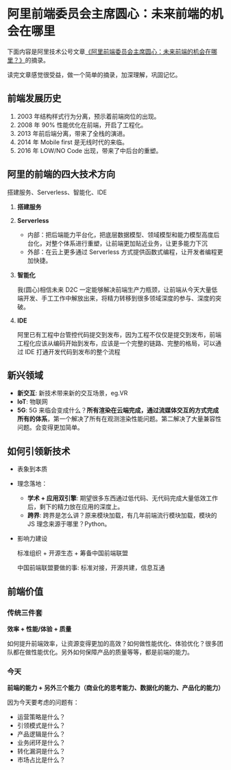 # 阿里前端委员会主席圆心：未来前端的机会在哪里

下面内容是阿里技术公号文章[《阿里前端委员会主席圆心：未来前端的机会在哪里？》](https://mp.weixin.qq.com/s/8at9sidaa2H1XNqRyuqPkw)的摘录。

读完文章感觉很受益，做一个简单的摘录，加深理解，巩固记忆。

## 前端发展历史
1. 2003 年结构样式行为分离，预示着前端岗位的出现。
2. 2008 年 90% 性能优化在前端，开启了工程化。
3. 2013 年前后端分离，带来了全栈的演进。
4. 2014 年 Mobile first 是无线时代的来临。
5. 2016 年 LOW/NO Code 出现，带来了中后台的重塑。

## 阿里的前端的四大技术方向
搭建服务、Serverless、智能化、IDE
1. **搭建服务**
2. **Serverless**
   - 内部：把后端能力平台化，把底层数据模型、领域模型和能力模型高度后台化，对整个体系进行重塑，让前端更加贴近业务，让更多能力下沉
   - 外部：在云上更多通过 Serverless 方式提供函数式编程，让开发者编程更加快捷。

3. **智能化**

   我(圆心)相信未来 D2C 一定能够解决前端生产力瓶颈，让前端从今天大量低端开发、手工工作中解放出来，将精力转移到很多领域深度的参与、深度的突破。
4. **IDE**

   阿里已有工程中台管控代码提交到发布，因为工程不仅仅是提交到发布，前端工程化应该从编码开始到发布，应该是一个完整的链路、完整的格局，可以通过 IDE 打通开发代码到发布的整个流程

## 新兴领域
- **新交互**: 新技术带来新的交互场景，eg.VR
- **loT**: 物联网
- **5G**: 5G 来临会变成什么？**所有渲染在云端完成，通过流媒体交互的方式完成所有的体系**，第一个解决了所有在观测渲染性能问题。第二解决了大量兼容性问题。会变得更加简单。

## 如何引领新技术
- 表象到本质
- 理念落地：
  - **学术 + 应用双引擎**: 期望很多东西通过低代码、无代码完成大量低效工作后，剩下的精力放在应用的深度上。
  - **跨界**: 跨界是怎么讲？原来模块加载，有几年前端流行模块加载，模块的 JS 理念来源于哪里？Python。

- 影响力建设

  标准组织 + 开源生态 + 筹备中国前端联盟

  中国前端联盟要做的事: 标准对接，开源共建，信息互通

## 前端价值
### 传统三件套
  **效率 + 性能/体验 + 质量**

  如何提升前端效率，让资源变得更加的高效？如何做性能优化、体验优化？很多团队都在做性能优化。另外如何保障产品的质量等等，都是前端的能力。
### 今天

  **前端的能力 + 另外三个能力（商业化的思考能力、数据化的能力、产品化的能力）**

   因为今天要考虑的问题有：
   - 运营策略是什么？
   - 引领模式是什么？
   - 产品逻辑是什么？
   - 业务闭环是什么？
   - 转化漏洞是什么？
   - 市场占比是什么？




